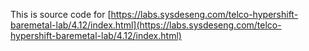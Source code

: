 This is source code for [https://labs.sysdeseng.com/telco-hypershift-baremetal-lab/4.12/index.html](https://labs.sysdeseng.com/telco-hypershift-baremetal-lab/4.12/index.html)
